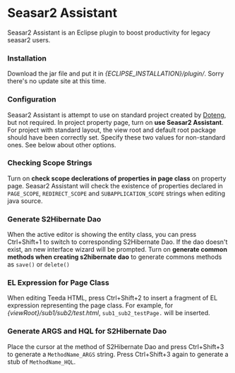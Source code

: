 Seasar2 Assistant
=================

Seasar2 Assistant is an Eclipse plugin to boost productivity for legacy seasar2 users.

### Installation ###

Download the jar file and put it in *{ECLIPSE_INSTALLATION}/plugin/*. Sorry there's no update site at this time.

### Configuration ###

Seasar2 Assistant is attempt to use on standard project created by [Doteng](http://dolteng.sandbox.seasar.org/),
but not required. In project property page, turn on **use Seasar2 Assistant**. For project with standard layout,
the view root and default root package should have been correctly set. Specify these two values for non-standard
ones. See below about other options.

### Checking Scope Strings ###

Turn on **check scope declerations of properties in page class** on property page. Seasar2 Assistant will check the
existence of properties declared in `PAGE_SCOPE`, `REDIRECT_SCOPE` and `SUBAPPLICATION_SCOPE` strings when editing java
source.

### Generate S2Hibernate Dao ###

When the active editor is showing the entity class, you can press Ctrl+Shift+1 to switch to corresponding
S2Hibernate Dao. If the dao doesn't exist, an new interface wizard will be prompted. Turn on **generate common
methods when creating s2hibernate dao** to generate commons methods as `save()` or `delete()`

### EL Expression for Page Class ###

When editing Teeda HTML, press Ctrl+Shift+2 to insert a fragment of EL expression representing the page class. 
For example, for *{viewRoot}/sub1/sub2/test.html*, `sub1_sub2_testPage.` will be inserted.

### Generate ARGS and HQL for S2Hibernate Dao ###

Place the cursor at the method of S2Hibernate Dao and press Ctrl+Shift+3 to generate a `MethodName_ARGS` string.
Press Ctrl+Shift+3 again to generate a stub of `MethodName_HQL`.

